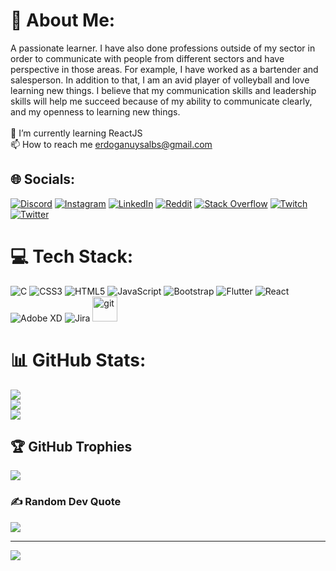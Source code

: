 # 💫 About Me:
A passionate learner. I have also done professions outside of my sector in order to communicate with people from different sectors and have perspective in those areas.
For example, I have worked as a bartender and salesperson. In addition to that, I am an avid player of volleyball and love learning new things. 
I believe that my communication skills and leadership skills will help me succeed because of my ability to communicate clearly, and my openness to learning new things.<br><br>🌱 I’m currently learning ReactJS<br>📫 How to reach me erdoganuysalbs@gmail.com


## 🌐 Socials:
[![Discord](https://img.shields.io/badge/Discord-%237289DA.svg?logo=discord&logoColor=white)](htttps://discord.gg/Dogan#7143) [![Instagram](https://img.shields.io/badge/Instagram-%23E4405F.svg?logo=Instagram&logoColor=white)](https://instagram.com/doganuysl) [![LinkedIn](https://img.shields.io/badge/LinkedIn-%230077B5.svg?logo=linkedin&logoColor=white)](https://linkedin.com/in/erdoganuysal) [![Reddit](https://img.shields.io/badge/Reddit-%23FF4500.svg?logo=Reddit&logoColor=white)](https://reddit.com/user/doganuysl) [![Stack Overflow](https://img.shields.io/badge/-Stackoverflow-FE7A16?logo=stack-overflow&logoColor=white)](https://stackoverflow.com/users/20168479) [![Twitch](https://img.shields.io/badge/Twitch-%239146FF.svg?logo=Twitch&logoColor=white)](https://twitch.tv/doganuysl) [![Twitter](https://img.shields.io/badge/Twitter-%231DA1F2.svg?logo=Twitter&logoColor=white)](https://twitter.com/doganuysl) 

# 💻 Tech Stack:
![C](https://img.shields.io/badge/c-%2300599C.svg?style=for-the-badge&logo=c&logoColor=white) ![CSS3](https://img.shields.io/badge/css3-%231572B6.svg?style=for-the-badge&logo=css3&logoColor=white) ![HTML5](https://img.shields.io/badge/html5-%23E34F26.svg?style=for-the-badge&logo=html5&logoColor=white) ![JavaScript](https://img.shields.io/badge/javascript-%23323330.svg?style=for-the-badge&logo=javascript&logoColor=%23F7DF1E) ![Bootstrap](https://img.shields.io/badge/bootstrap-%23563D7C.svg?style=for-the-badge&logo=bootstrap&logoColor=white) ![Flutter](https://img.shields.io/badge/Flutter-%2302569B.svg?style=for-the-badge&logo=Flutter&logoColor=white) ![React](https://img.shields.io/badge/react-%2320232a.svg?style=for-the-badge&logo=react&logoColor=%2361DAFB) ![Adobe XD](https://img.shields.io/badge/Adobe%20XD-470137?style=for-the-badge&logo=Adobe%20XD&logoColor=#FF61F6) ![Jira](https://img.shields.io/badge/jira-%230A0FFF.svg?style=for-the-badge&logo=jira&logoColor=white)
<a href="https://git-scm.com/" target="_blank" rel="noreferrer"> <img src="https://www.vectorlogo.zone/logos/git-scm/git-scm-icon.svg" alt="git" width="40" height="40"/> </a>
# 📊 GitHub Stats:
![](https://github-readme-stats.vercel.app/api?username=doganuysl&theme=dark&hide_border=false&include_all_commits=false&count_private=false)<br/>
![](https://github-readme-streak-stats.herokuapp.com/?user=doganuysl&theme=dark&hide_border=false)<br/>
![](https://github-readme-stats.vercel.app/api/top-langs/?username=doganuysl&theme=dark&hide_border=false&include_all_commits=false&count_private=false&layout=compact)

## 🏆 GitHub Trophies
![](https://github-profile-trophy.vercel.app/?username=doganuysl&theme=radical&no-frame=true&no-bg=false&margin-w=4)

### ✍️ Random Dev Quote
![](https://quotes-github-readme.vercel.app/api?type=horizontal&theme=dark)

---
[![](https://visitcount.itsvg.in/api?id=doganuysl&icon=0&color=6)](https://visitcount.itsvg.in)

<!-- Proudly created with GPRM ( https://gprm.itsvg.in ) -->
